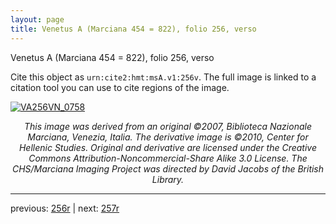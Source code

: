 ```yaml
---
layout: page
title: Venetus A (Marciana 454 = 822), folio 256, verso
---
```


Venetus A (Marciana 454 = 822), folio 256, verso

Cite this object as `urn:cite2:hmt:msA.v1:256v`.  The full image is linked to a citation tool you can use to cite regions of the image.

[![VA256VN_0758](http://www.homermultitext.org/iipsrv?IIIF=/project/homer/pyramidal/deepzoom/hmt/vaimg/2017a/VA256VN_0758.tif/full/800,/0/default.jpg)](http://www.homermultitext.org/ict2/?urn=urn:cite2:hmt:vaimg.2017a:VA256VN_0758) 

<p style="text-align: center; font-style: italic;">This image was derived from an original ©2007, Biblioteca Nazionale Marciana, Venezia, Italia. The derivative image is ©2010, Center for Hellenic Studies. Original and derivative are licensed under the Creative Commons Attribution-Noncommercial-Share Alike 3.0 License. The CHS/Marciana Imaging Project was directed by David Jacobs of the British Library.</p>

---

previous: [256r](../256r/) | next: [257r](../257r/)